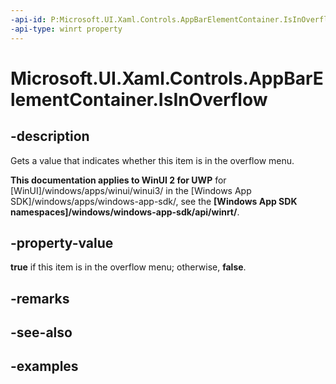 ```yaml
---
-api-id: P:Microsoft.UI.Xaml.Controls.AppBarElementContainer.IsInOverflow
-api-type: winrt property
---
```


<!-- Property syntax.
public bool IsInOverflow { get; }
-->

# Microsoft.UI.Xaml.Controls.AppBarElementContainer.IsInOverflow

## -description

Gets a value that indicates whether this item is in the overflow menu.

**This documentation applies to WinUI 2 for UWP** for [WinUI]/windows/apps/winui/winui3/ in the [Windows App SDK]/windows/apps/windows-app-sdk/, see the **[Windows App SDK namespaces]/windows/windows-app-sdk/api/winrt/**.

## -property-value

**true** if this item is in the overflow menu; otherwise, **false**.

## -remarks

## -see-also

## -examples

